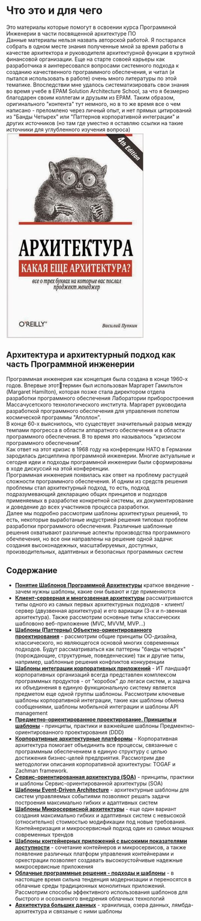 <h1>Что это и для чего</h1>
<div>
  Это материалы которые помогут в освоении курса Программной Инженерии в части
  посвященной архитектуре ПО
</div>
<div></div>
<div>
  Данные материалы нельзя назвать авторской работой. Я постарался собрать в
  одном месте знания полученные мной за время работы в качестве архитектора и
  руководителя архитектурной функции в крупной финансовой организации. Еще на
  старте совоей карьеры как разработчика я аинтересовался вопросами системного
  подхода к созданию качественного программного обеспечения, и читал (и пытался
  использовать в работе) очень много литературы по этой тематике. Впоследствии
  мне удалось систематизировать свои знания во время учебе в EPAM Solution
  Architecture School, за что я безмерно благодарен своим коллегам и друзьям из
  EPAM. Таким образом, оригинального "контента" тут немного, но в то же время
  все о чем написано - преломлено через личный опыт, и нет прямых цитирований из
  "Банды Четырех" или "Паттернов корпоративной интеграции" и других источников
  (но там где уместно я оставляю ссылки на такие источники для углубленного
  изучения вопроса)
</div>
<picture>
  <img alt="atch_pic" src="./media/01_BASE.JPG" />
</picture>
<h2>Архитектура и архитектурный подход как часть Программной инженерии</h2>
<div>
  Программная инженерия как концепция была создана в конце 1960-х годов. Впервые
  этоттермин был использован Маргарет Гамильтон (Margaret Hamilton), которая
  позже стала директором отдела разработки программного обеспечения Лаборатории
  приборостроения Массачусетского технологического института. Маргарет
  руководила разработкой программного обеспечения для управления полетом
  космической программы "Аполлон".
</div>
<div></div>
<div>
  В конце 60-х выяснилось, что существует значительный разрыв между темпами
  прогресса в области аппаратного обеспечения и в области программного
  обеспечения. В то время это называлось ”кризисом программного обеспечения”.
</div>
<div></div>
<div>
  Как ответ на этот кризис в 1968 году на конференции НАТО в Германии зародилась
  дисциплина программной инженерии. Многие актуальные и сегодня идеи и подходы
  программной инженерии были сформированы в ходе дискуссий на этой конференции.
</div>
<div></div>
<div>
  Программная инженерия появилась как ответ на проблему растущей сложности
  программного обеспечения. И одним из средств решения проблемы стал
  архитектурный подход, то есть, подход подразумевающий декларацию общих
  принципов и подходов применяемых в разработке конкретной системы, их
  документирование и доведение до всех участников процесса разработки.
</div>
<div></div>
<div>
  Далее мы подробно рассмотрим шаблоны архитектурых решений, то есть, некоторые
  выработаные индустрией решения типовых проблем разработки программного
  обеспечения. Различные шаблонные решения охватывают различные аспекты
  производства программного обечпечения, но все они направлены на решение одной
  задачи: создания высоконадежных, масштабируемых, доступных, производительных,
  адаптивных и безопасных программных систем
</div>
<div></div>
<h2>Содержание</h2>

<ul>
  <li>
    <b><a href="./ch1/ch1.html">Понятие Шаблонов Программной Архитектуры</a></b>
    краткое введение - зачем нужны шаблоны, какие они бывают и где применяются
  </li>
  <li>
    <b><a href="./ch1.html">Клиент-серверная и многозвенная архитектуры</a></b>
    рассматриваются типы одного из самых первых архитектурных подходов -
    клиент/сервер (двузвенная архитектура) и его вариации (3-х и n-звенная
    архитектура). Также рассмотрим основные типы классических шабловоно
    веб-приложение (MVC, MVVM, MVP...)
  </li>
  <li>
    <b
      ><a href="./ch3/ch3.html"
        >Шаблоны (Паттерны) Объектно-ориентированного проектирования</a
      ></b
    >
    - рассмотрим общие принципы ОО-дизайна, классического, но являющегося
    основой многих современных подходов. Будут рассматриваться как паттерны
    "банды четырех" (порождающие, структурные, поведенческие) так и другие типы,
    например, шаблонные решения конфликтов конкуренции
  </li>
  <li>
    <b
      ><a href="./ch4/ch4.html"
        >Шаблоны интеграции корпоративных приложений</a
      ></b
    >
    - ИТ ландшафт корпоративных организаций всегда представлен комплексом
    программных продуктов - от "коробок" до легаси систем, и задача их
    объединения в единую функциональную систему является предметом еще одной
    группы шаблоноы. Рассмотрим ключевые шаблоны корпоративной интеграции, такие
    как шаблоны обмена сообщениями, шаблоны мобильной интеграции и шаблоны API
    management
  </li>
  <li>
    <b
      ><a href="./ch5/ch5.html"
        >Предметно-ориентированное проектирование. Принципы и шаблоны</a
      ></b
    >
    - принципы, практики и важнейшие шаблоны Предментно-ориентированного
    проектирования (DDD)
  </li>
  <li>
    <b><a href="./ch6/ch6.html">Корпоративные архитектурные платформы</a></b>
    - Корпоративная архитектура помогает объединить все процессы, связанные с
    программным обеспечением в единую структуру с целью достижения бизнес-целей
    предприятия. Рассмотрим две методологии описания корпоративной архитектуры:
    TOGAF и Zachman framework.
  </li>
  <li>
    <b><a href="./ch7/ch7.html">Сервис-ориентированная архитектура (SOA)</a></b>
    - принципы, практики и шаблоны Сервис-ориентированной архитектуры (SOA)
  </li>
  <li>
    <b><a href="./ch8/ch8.html">Шаблоны Event-Driven Architecture</a></b> -
    архитектурные шаблоны для систем управляемых событиями позволяют решать
    задачи построения максимально гибких и адаптивных систем
  </li>
  <li>
    <b><a href="./ch9/ch9.html">Шаблоны Микросервисной архитектуры</a></b> - еще
    один вариант создания максимально гибких и адаптивных систем с невысокой
    (относительно) стоимостью модификации под новые требования. Контейнеризация
    и микросервисный подход один из самых мощных современных трендов
  </li>
  <li>
    <b
      ><a href="./ch10/ch10.html"
        >Шаблоны контейнерных приложений с высокими показателями доступности</a
      ></b
    >
    - сочетание контейнеров и микросервисов, а также появление различных
    платформ управления контейнерами и оркестрации позволяет создавать
    высокоустойчивые надежные микросервисные приложения
  </li>
  <li>
    <b
      ><a href="./ch11/ch11.html"
        >Облачные программные решения - подходы и шаблоны</a
      ></b
    >
    - в настоящее время сильна тенденция модернизации и переносятся в облачные
    среды традиционных монолитных приложений. Рассмотрим способы эффективного
    использования шаблонов для быстрого и осознанного внедрения облачных
    технологий
  </li>
  <li>
    <b><a href="./ch12/ch12.html">Архитектура больших данных</a></b> -
    хранилища, озера данных, лямбда-архитектура и связаные с ними шаблоны
  </li>
</ul>
